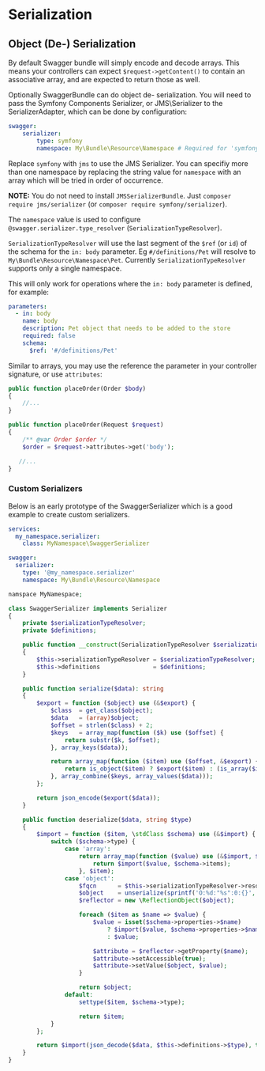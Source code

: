 # Serialization

## Object (De-) Serialization

By default Swagger bundle will simply encode and decode arrays. This means your controllers can expect `$request->getContent()`
 to contain an associative array, and are expected to return those as well.
 
Optionally SwaggerBundle can do object de- serialization. You will need to pass the Symfony Components Serializer, 
or JMS\Serializer to the SerializerAdapter, which can be done by configuration:

```yml
swagger:
    serializer: 
        type: symfony
        namespace: My\Bundle\Resource\Namespace # Required for 'symfony' and 'jms' serializers
```

Replace `symfony` with `jms` to use the JMS Serializer. You can specifiy more than one namespace by replacing the string value for `namespace` with an array which will be tried in order of occurrence.

__NOTE:__ You do not need to install `JMSSerializerBundle`. Just `composer require jms/serializer` (or `composer require symfony/serializer`).

The `namespace` value is used to configure `@swagger.serializer.type_resolver` (`SerializationTypeResolver`).

`SerializationTypeResolver` will use the last segment of the `$ref` (or `id`) of the schema for the `in: body` parameter.
  Eg `#/definitions/Pet` will resolve to `My\Bundle\Resource\Namespace\Pet`. Currently `SerializationTypeResolver` supports only a single namespace.
  
This will only work for operations where the `in: body` parameter is defined, for example:

```yml
parameters:
  - in: body
    name: body
    description: Pet object that needs to be added to the store
    required: false
    schema:
      $ref: '#/definitions/Pet'
```

Similar to arrays, you may use the reference the parameter in your controller signature, or use `attributes`:


```php
public function placeOrder(Order $body)
{
    //...
}
```
```php
public function placeOrder(Request $request)
{
    /** @var Order $order */
    $order = $request->attributes->get('body');

   //...
}
```

### Custom Serializers

Below is an early prototype of the SwaggerSerializer which is a good example to create custom serializers.

```yaml
services:
  my_namespace.serializer:
    class: MyNamespace\SwaggerSerializer
```

```yaml
swagger:
  serializer: 
    type: '@my_namespace.serializer'
    namespace: My\Bundle\Resource\Namespace
```

```php
namspace MyNamespace;

class SwaggerSerializer implements Serializer
{
    private $serializationTypeResolver;
    private $definitions;

    public function __construct(SerializationTypeResolver $serializationTypeResolver, \stdClass $definitions)
    {
        $this->serializationTypeResolver = $serializationTypeResolver;
        $this->definitions               = $definitions;
    }

    public function serialize($data): string
    {
        $export = function ($object) use (&$export) {
            $class  = get_class($object);
            $data   = (array)$object;
            $offset = strlen($class) + 2;
            $keys   = array_map(function ($k) use ($offset) {
                return substr($k, $offset);
            }, array_keys($data));

            return array_map(function ($item) use ($offset, &$export) {
                return is_object($item) ? $export($item) : (is_array($item) ? array_map($export, $item) : $item);
            }, array_combine($keys, array_values($data)));
        };

        return json_encode($export($data));
    }

    public function deserialize($data, string $type)
    {
        $import = function ($item, \stdClass $schema) use (&$import) {
            switch ($schema->type) {
                case 'array':
                    return array_map(function ($value) use (&$import, $schema) {
                        return $import($value, $schema->items);
                    }, $item);
                case 'object':
                    $fqcn      = $this->serializationTypeResolver->resolveUsingSchema($schema);
                    $object    = unserialize(sprintf('O:%d:"%s":0:{}', strlen($fqcn), $fqcn));
                    $reflector = new \ReflectionObject($object);

                    foreach ($item as $name => $value) {
                        $value = isset($schema->properties->$name)
                            ? $import($value, $schema->properties->$name)
                            : $value;

                        $attribute = $reflector->getProperty($name);
                        $attribute->setAccessible(true);
                        $attribute->setValue($object, $value);
                    }

                    return $object;
                default:
                    settype($item, $schema->type);

                    return $item;
            }
        };

        return $import(json_decode($data, $this->definitions->$type), true);
    }
}
```
